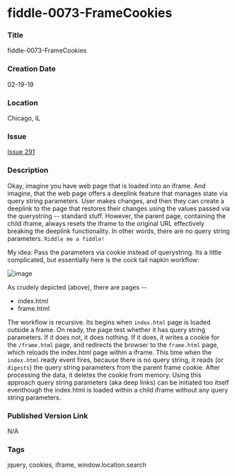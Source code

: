 fiddle-0073-FrameCookies
======

### Title

fiddle-0073-FrameCookies


### Creation Date

02-19-19


### Location

Chicago, IL


### Issue

[Issue 291](https://github.com/bradyhouse/house/issues/291)

### Description

Okay, imagine you have web page that is loaded into an iframe. And imagine, that the web page offers a deeplink feature that manages state via query string parameters. User makes changes, and then they can create a deeplink to the page that restores their changes using the values passed via the querystring -- standard stuff. However, the parent page, containing the child iframe, always resets the iframe to the original URL effectively breaking the deeplink functionality. In other words, there are no query string parameters. `Riddle me a fiddle!`

My idea:  Pass the parameters via cookie instead of querystring.  Its a little complicated, but essentially here is the cock tail napkin workflow: 

![image](https://user-images.githubusercontent.com/2453457/53063756-e4c8b200-348a-11e9-9524-f88e0d4bb41c.png)


As crudely depicted (above), there are pages --

* index.html
* frame.html

The workflow is recursive. Its begins when `index.html` page is loaded outside a frame.  On ready, the page test whether it has
query string parameters. If it does not, it does nothing.  If it does, it writes a cookie for the `/frame.html` page, and
redirects the browser to the `frame.html` page, which reloads the index.html page within a iframe.  This time when the
`index.html` ready event fires, because there is no query string, it reads (or `digests`) the query string parameters 
from the parent frame cookie. After processing the data, it deletes the cookie from memory.  Using this approach
query string parameters (aka deep links) can be initiated too itself eventhough the index.html is loaded within
a child iframe without any query string parameters.


### Published Version Link

N/A 


### Tags

jquery, cookies, iframe, window.location.search
